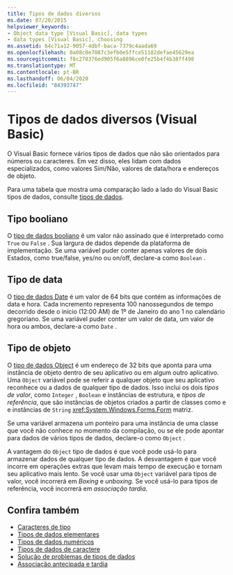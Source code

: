 ```yaml
---
title: Tipos de dados diversos
ms.date: 07/20/2015
helpviewer_keywords:
- Object data type [Visual Basic], data types
- data types [Visual Basic], choosing
ms.assetid: 64c71a12-9057-4dbf-baca-7379c4aada69
ms.openlocfilehash: 0a08c0e7087c3efb0e5ffce51182defae45629ea
ms.sourcegitcommit: f8c270376ed905f6a8896ce0fe25b4f4b38ff498
ms.translationtype: MT
ms.contentlocale: pt-BR
ms.lasthandoff: 06/04/2020
ms.locfileid: "84393747"
---
```

# <a name="miscellaneous-data-types-visual-basic"></a>Tipos de dados diversos (Visual Basic)
O Visual Basic fornece vários tipos de dados que não são orientados para números ou caracteres. Em vez disso, eles lidam com dados especializados, como valores Sim/Não, valores de data/hora e endereços de objeto.  
  
 Para uma tabela que mostra uma comparação lado a lado do Visual Basic tipos de dados, consulte [tipos de dados](../../../language-reference/data-types/index.md).  
  
## <a name="boolean-type"></a>Tipo booliano  
 O [tipo de dados booliano](../../../language-reference/data-types/boolean-data-type.md) é um valor não assinado que é interpretado como `True` ou `False` . Sua largura de dados depende da plataforma de implementação. Se uma variável puder conter apenas valores de dois Estados, como true/false, yes/no ou on/off, declare-a como `Boolean` .  
  
## <a name="date-type"></a>Tipo de data  
 O [tipo de dados Date](../../../language-reference/data-types/date-data-type.md) é um valor de 64 bits que contém as informações de data e hora. Cada incremento representa 100 nanossegundos de tempo decorrido desde o início (12:00 AM) de 1º de Janeiro do ano 1 no calendário gregoriano. Se uma variável puder conter um valor de data, um valor de hora ou ambos, declare-a como `Date` .  
  
## <a name="object-type"></a>Tipo de objeto  
 O [tipo de dados Object](../../../language-reference/data-types/object-data-type.md) é um endereço de 32 bits que aponta para uma instância de objeto dentro de seu aplicativo ou em algum outro aplicativo. Uma `Object` variável pode se referir a qualquer objeto que seu aplicativo reconhece ou a dados de qualquer tipo de dados. Isso inclui os dois *tipos de valor*, como `Integer` , `Boolean` e instâncias de estrutura, e *tipos de referência*, que são instâncias de objetos criados a partir de classes como e e instâncias de `String` <xref:System.Windows.Forms.Form> matriz.  
  
 Se uma variável armazena um ponteiro para uma instância de uma classe que você não conhece no momento da compilação, ou se ele pode apontar para dados de vários tipos de dados, declare-o como `Object` .  
  
 A vantagem do `Object` tipo de dados é que você pode usá-lo para armazenar dados de qualquer tipo de dados. A desvantagem é que você incorre em operações extras que levam mais tempo de execução e tornam seu aplicativo mais lento. Se você usar uma `Object` variável para tipos de valor, você incorrerá em *Boxing* e *unboxing*. Se você usá-lo para tipos de referência, você incorrerá em *associação tardia*.  
  
## <a name="see-also"></a>Confira também

- [Caracteres de tipo](type-characters.md)
- [Tipos de dados elementares](elementary-data-types.md)
- [Tipos de dados numéricos](numeric-data-types.md)
- [Tipos de dados de caractere](character-data-types.md)
- [Solução de problemas de tipos de dados](troubleshooting-data-types.md)
- [Associação antecipada e tardia](../early-late-binding/index.md)
